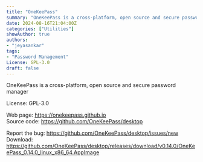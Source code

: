 ```yaml
---
title: "OneKeePass"
summary: "OneKeePass is a cross-platform, open source and secure password manager"
date: 2024-08-16T21:04:00Z
categories: ["Utilities"]
showAuthor: true
authors:
- "jeyasankar"
tags: 
- "Password Management"
License: GPL-3.0
draft: false
---
```


OneKeePass is a cross-platform, open source and secure password manager

License: GPL-3.0

Web page: <https://onekeepass.github.io>  
Source code: <https://github.com/OneKeePass/desktop>

Report the bug: <https://github.com/OneKeePass/desktop/issues/new>  
Download: <https://github.com/OneKeePass/desktop/releases/download/v0.14.0/OneKeePass_0.14.0_linux_x86_64.AppImage>
